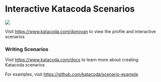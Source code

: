 # Interactive Katacoda Scenarios

[![](http://shields.katacoda.com/katacoda/donovan/count.svg)](https://www.katacoda.com/donovan "Get your profile on Katacoda.com")

Visit https://www.katacoda.com/donovan to view the profile and interactive scenarios

### Writing Scenarios
Visit https://www.katacoda.com/docs to learn more about creating Katacoda scenarios

For examples, visit https://github.com/katacoda/scenario-example
